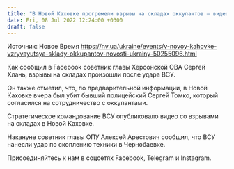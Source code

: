 ```yaml
---
title: "В Новой Каховке прогремели взрывы на складах оккупантов — видео"
date: Fri, 08 Jul 2022 12:24:00 +0300
draft: false
---
```

Источник: Новое Время https://nv.ua/ukraine/events/v-novoy-kahovke-vzryvayutsya-sklady-okkupantov-novosti-ukrainy-50255096.html


Как сообщил в Facebook советник главы Херсонской ОВА Сергей Хлань, взрывы на складах произошли после удара ВСУ.

Он также отметил, что, по предварительной информации, в Новой Каховке вчера был убит бывший полицейский Сергей Томко, который согласился на сотрудничество с оккупантами.

Стратегическое командование ВСУ опубликовало видео со взрывами на складах в Новой Каховке.

Накануне советник главы ОПУ Алексей Арестович сообщил, что ВСУ нанесли удар по скоплению техники в Чернобаевке.

Присоединяйтесь к нам в соцсетях Facebook, Telegram и Instagram.
